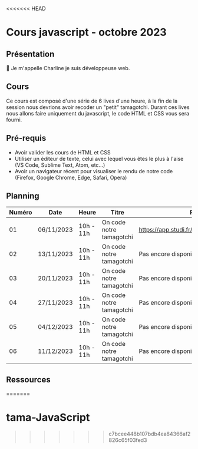 <<<<<<< HEAD
# Cours javascript - octobre 2023

## Présentation

👋 Je m'appelle Charline je suis développeuse web.

## Cours

Ce cours est composé d'une série de 6 lives d'une heure, à la fin de la session nous devrions avoir recoder un "petit" tamagotchi.
Durant ces lives nous allons faire uniquement du javascript, le code HTML et CSS vous sera fourni.

## Pré-requis

- Avoir valider les cours de HTML et CSS
- Utiliser un éditeur de texte, celui avec lequel vous êtes le plus à l'aise (VS Code, Sublime Text, Atom, etc...)
- Avoir un navigateur récent pour visualiser le rendu de notre code (Firefox, Google Chrome, Edge, Safari, Opera)

## Planning

| Numéro | Date       | Heure     | Titre                    | Replay                                      |
| ------ | ---------- | --------- | ------------------------ | ------------------------------------------- |
| 01     | 06/11/2023 | 10h - 11h | On code notre tamagotchi | https://app.studi.fr/v3/events/57802/replay |
| 02     | 13/11/2023 | 10h - 11h | On code notre tamagotchi | Pas encore disponible                       |
| 03     | 20/11/2023 | 10h - 11h | On code notre tamagotchi | Pas encore disponible                       |
| 04     | 27/11/2023 | 10h - 11h | On code notre tamagotchi | Pas encore disponible                       |
| 05     | 04/12/2023 | 10h - 11h | On code notre tamagotchi | Pas encore disponible                       |
| 06     | 11/12/2023 | 10h - 11h | On code notre tamagotchi | Pas encore disponible                       |

## Ressources
=======
# tama-JavaScript
>>>>>>> c7bcee448b107bdb4ea84366af2826c65f03fed3

